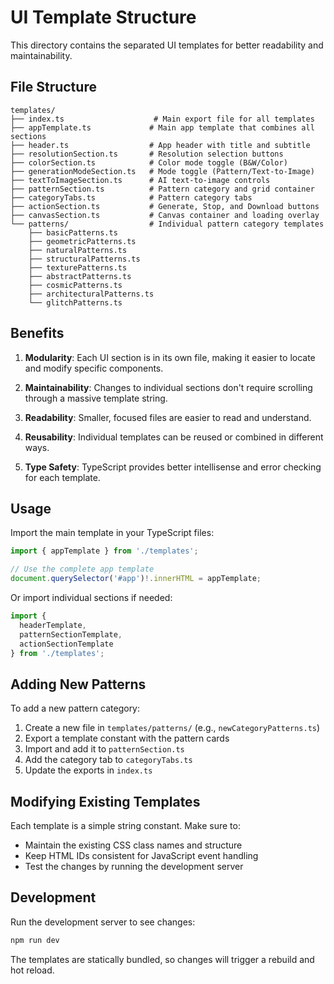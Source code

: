 # UI Template Structure

This directory contains the separated UI templates for better readability and maintainability.

## File Structure

```
templates/
├── index.ts                    # Main export file for all templates
├── appTemplate.ts             # Main app template that combines all sections
├── header.ts                  # App header with title and subtitle
├── resolutionSection.ts       # Resolution selection buttons
├── colorSection.ts            # Color mode toggle (B&W/Color)
├── generationModeSection.ts   # Mode toggle (Pattern/Text-to-Image)
├── textToImageSection.ts      # AI text-to-image controls
├── patternSection.ts          # Pattern category and grid container
├── categoryTabs.ts            # Pattern category tabs
├── actionSection.ts           # Generate, Stop, and Download buttons
├── canvasSection.ts           # Canvas container and loading overlay
└── patterns/                  # Individual pattern category templates
    ├── basicPatterns.ts
    ├── geometricPatterns.ts
    ├── naturalPatterns.ts
    ├── structuralPatterns.ts
    ├── texturePatterns.ts
    ├── abstractPatterns.ts
    ├── cosmicPatterns.ts
    ├── architecturalPatterns.ts
    └── glitchPatterns.ts
```

## Benefits

1. **Modularity**: Each UI section is in its own file, making it easier to locate and modify specific components.

2. **Maintainability**: Changes to individual sections don't require scrolling through a massive template string.

3. **Readability**: Smaller, focused files are easier to read and understand.

4. **Reusability**: Individual templates can be reused or combined in different ways.

5. **Type Safety**: TypeScript provides better intellisense and error checking for each template.

## Usage

Import the main template in your TypeScript files:

```typescript
import { appTemplate } from './templates';

// Use the complete app template
document.querySelector('#app')!.innerHTML = appTemplate;
```

Or import individual sections if needed:

```typescript
import { 
  headerTemplate, 
  patternSectionTemplate,
  actionSectionTemplate 
} from './templates';
```

## Adding New Patterns

To add a new pattern category:

1. Create a new file in `templates/patterns/` (e.g., `newCategoryPatterns.ts`)
2. Export a template constant with the pattern cards
3. Import and add it to `patternSection.ts`
4. Add the category tab to `categoryTabs.ts`
5. Update the exports in `index.ts`

## Modifying Existing Templates

Each template is a simple string constant. Make sure to:

- Maintain the existing CSS class names and structure
- Keep HTML IDs consistent for JavaScript event handling
- Test the changes by running the development server

## Development

Run the development server to see changes:

```bash
npm run dev
```

The templates are statically bundled, so changes will trigger a rebuild and hot reload.
